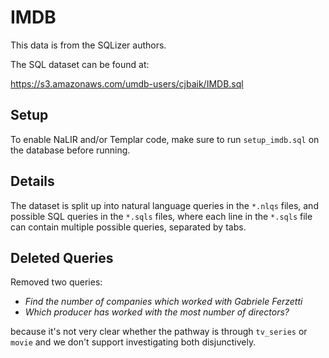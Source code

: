 # IMDB 

This data is from the SQLizer authors.

The SQL dataset can be found at:

https://s3.amazonaws.com/umdb-users/cjbaik/IMDB.sql

## Setup

To enable NaLIR and/or Templar code, make sure to run `setup_imdb.sql` on the database before running.

## Details

The dataset is split up into natural language queries in the `*.nlqs` files, and possible SQL queries in the `*.sqls` files, where each line in the `*.sqls` file can contain multiple possible queries, separated by tabs.

## Deleted Queries

Removed two queries:

* *Find the number of companies which worked with Gabriele Ferzetti*
* *Which producer has worked with the most number of directors?*

because it's not very clear whether the pathway is through `tv_series` or `movie` and we don't support investigating both disjunctively.
